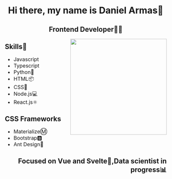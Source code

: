 <h1 align="center">Hi there, my name is Daniel Armas👋</h1>
<h2 align="center">Frontend Developer👨‍💻</h2>
  <img align='right' src="https://media.giphy.com/media/ZeFG00TVXs54Pw4c8e/giphy.gif" width="300"/>
  <div align='left'>
    <h2>Skills🚀</h2>
    <ul style='font-size: 16px'>
      <li>Javascript</li>
      <li>Typescript</li>
      <li>Python🐍</li>
      <li>HTML📦</li>
      <li>CSS📱</li>
      <li>Node.js💻</li>
      <li>React.js⚛️</li>
    </ul>
  </div>
  <div align='left'>
    <h2>CSS Frameworks</h2>
    <ul style='font-size: 16px'>
      <li>MaterializeⓂ️</li>
      <li>Bootstrap🅱️</li>
      <li>Ant Design🐜</li>
    </ul>
  </div>
<h2 align='right'>Focused on Vue and Svelte🤫,Data scientist in progress📊</h2>
<!--
**DanielArmR/DanielArmR** is a ✨ _special_ ✨ repository because its `README.md` (this file) appears on your GitHub profile.

Here are some ideas to get you started:

- 🔭 I’m currently working on ...
- 🌱 I’m currently learning ...
- 👯 I’m looking to collaborate on ...
- 🤔 I’m looking for help with ...
- 💬 Ask me about ...
- 📫 How to reach me: ...
- 😄 Pronouns: ...
- ⚡ Fun fact: ...
-->
